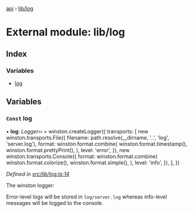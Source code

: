 [api](../README.md) › [lib/log](lib_log.md)

# External module: lib/log

## Index

### Variables

* [log](lib_log.md#const-log)

## Variables

### `Const` log

• **log**: *Logger‹›* = winston.createLogger({
  transports: [
    new winston.transports.File({
      filename: path.resolve(__dirname, '..', 'log', 'server.log'),
      format: winston.format.combine(
        winston.format.timestamp(),
        winston.format.prettyPrint(),
      ),
      level: 'error',
    }),
    new winston.transports.Console({
      format: winston.format.combine(
        winston.format.colorize(),
        winston.format.simple(),
      ),
      level: 'info',
    }),
  ],
})

*Defined in [src/lib/log.ts:14](https://github.com/KainPlan/api/blob/1c0199f/src/lib/log.ts#L14)*

The winston logger:

Error-level logs will be stored in `log/server.log` whereas info-level messages will be logged to the console.
